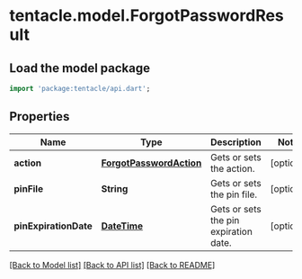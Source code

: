 # tentacle.model.ForgotPasswordResult

## Load the model package
```dart
import 'package:tentacle/api.dart';
```

## Properties
Name | Type | Description | Notes
------------ | ------------- | ------------- | -------------
**action** | [**ForgotPasswordAction**](ForgotPasswordAction.md) | Gets or sets the action. | [optional] 
**pinFile** | **String** | Gets or sets the pin file. | [optional] 
**pinExpirationDate** | [**DateTime**](DateTime.md) | Gets or sets the pin expiration date. | [optional] 

[[Back to Model list]](../README.md#documentation-for-models) [[Back to API list]](../README.md#documentation-for-api-endpoints) [[Back to README]](../README.md)


